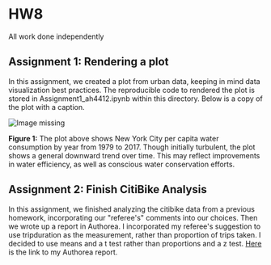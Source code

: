 # HW8
All work done independently

## Assignment 1: Rendering a plot
In this assignment, we created a plot from urban data, keeping in mind data visualization best practices. The reproducible code to rendered the plot is stored in Assignment1_ah4412.ipynb within this directory. Below is a copy of the plot with a caption.  

![Image missing](water_plot.png)  

**Figure 1:** The plot above shows New York City per capita water consumption by year from 1979 to 2017. Though initially turbulent, the plot shows a general downward trend over time. This may reflect improvements in water efficiency, as well as conscious water conservation efforts.  

## Assignment 2: Finish CitiBike Analysis
In this assignment, we finished analyzing the citibike data from a previous homework, incorporating our "referee's" comments into our choices. Then we wrote up a report in Authorea. I incorporated my referee's suggestion to use tripduration as the measurement, rather than proportion of trips taken. I decided to use means and a t test rather than proportions and a z test. [Here](https://www.authorea.com/users/249695/articles/336119-hw8-assignment-2-citibike-analysis#) is the link to my Authorea report.